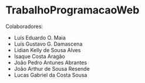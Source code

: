 # TrabalhoProgramacaoWeb
Colaboradores:
- Luís Eduardo O. Maia
- Luís Gustavo G. Damascena
- Lidian Kelly de Sousa Alves
- Isaque Costa Aragão
- João Pedro Antunes Abrantes
- João Arthur de Sousa Resende
- Lucas Gabriel da Costa Sousa

